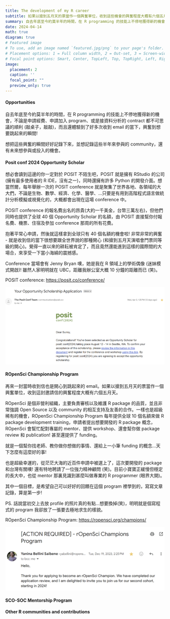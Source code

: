 ```yaml
---
title: The development of my R career 
subtitle: 如果以搶到五月天的票當作一個興奮單位，收到這些機會的興奮程度大概有六個五月天。
summary: 自去年底至今約莫半年的時間，在 R programming 的技能上不停地獲得新的機會，不論是申請經費、申請加入 program、或是接資料分析的 contract 都不可思議的順利 (敲桌子，敲敲)，而且還體驗到了好多次收到 email 的當下，興奮到想要跳起來的瞬間!
date: 2024-04-14
math: true
diagram: true
# Featured image
# To use, add an image named `featured.jpg/png` to your page's folder.
# Placement options: 1 = Full column width, 2 = Out-set, 3 = Screen-width
# Focal point options: Smart, Center, TopLeft, Top, TopRight, Left, Right, BottomLeft, Bottom, BottomRight
image:
  placement: 2
  caption: ''
  focal_point: ""
  preview_only: true
---
```


#### Opportunities

自去年底至今約莫半年的時間，在 R programming 的技能上不停地獲得新的機會，不論是申請經費、申請加入 program、或是接資料分析的 contract 都不可思議的順利 (敲桌子，敲敲)，而且還體驗到了好多次收到 email 的當下，興奮到想要跳起來的瞬間!

想把這些興奮的瞬間好好記錄下來，並想記錄這些半年來參與的 community，還有未來想參與或投入的機會。

#### Posit conf 2024 Opportunity Scholar

想必會讀到這邊的你一定對於 POSIT 不陌生吧，POSIT 就是擁有 RStudio 的公司 (擁有最多使用者的 R IDE，沒有之一)，同時還擁有許多 Python 的開發介面。想當然爾，每年舉辦一次的 POSIT conference 就是聚集了世界各地、各領域的大大們，不論是生物、數學、經濟、化學、醫學、...只要是有用到高階程式語言做統計分析模擬或視覺化的，大概都會出現在這場 conference 中。

POSIT conference 的報名費出名的昂貴(大約一千美金，台幣三萬左右)，但他們同時也提供了全球 40 個 Opportunity Scholar 的名額，由 POSIT 直接幫你付報名費、機票、住宿及參加 conference 那周的所有花費。

抱著平常心申請，然後就這樣拿到全球只有 40 個名額的機會啦! 非常非常的興奮 - 就是收到信的當下很想要跟全世界說的那種開心 (和搶到五月天演唱會門票同等級的開心)。覺得一直以來的耕耘被肯定了，而且竟然還能進到這樣的國際間的大場合，來享受一下當小海綿的震撼感。

Conference 當場會有 Jenny Bryan 噢，她是我在 R 領域上的學術偶像 (迷妹模式開啟)! 雖然人家明明就在 UBC，距離我辦公室大概 10 分鐘的距離而已 (笑)。

POSIT conference: https://posit.co/conference/

![alt text](image.png)

#### ROpenSci Championship Program

再來一封當時收到信也是開心到跳起來的 email。如果以搶到五月天的票當作一個興奮單位，收到這封邀請信的興奮程度大概有六個五月天。

ROpenSci 是個非營利組織，主要負責審核以及維護 R package 的品質，並且非常強調 Open Source 以及 community 的相互支持及友善的合作。一樣也是超級稀有的機會，ROpenSci Championship Program 每年提供全球 10 個名額來做 R package development training，申請者提出想要開發的 R package 概念，ROpenSci 會幫忙配對專屬的 mentor、提供 workshop、還會幫你做 package review 和 publication! 甚至還提供了 funding。

就是一個幫你找老師、教你做你想做的事情、還給上一小筆 funding 的概念...天下怎麼有這麼好的事!

也是超級幸運的，從茫茫大海的近百件申請中被選上了，這次要開發的 package 和台灣有關噢! 還有特地聘請了一位強力精神顧問 (笑)。目前小寶寶正緩慢但穩定的長大中，也從 mentor 那裏見識到甚麼叫做專業的 R programmer (眼界大開)。

其中一個目標，是希望自己可以好好的回饋在這個 program 裡學到的，寫寫文章記錄，算是第一步!

PS. 話說當初交上去放 profile 的照片真的有點...想要換掉(笑)，明明就是個寫程式的 program 我卻放了一張要去極地求生的樣貌。

ROpenSci Championship Program: https://ropensci.org/champions/

![alt text](image-1.png)

#### SCO-SOC Mentorship Program

#### Other R communities and contributions
